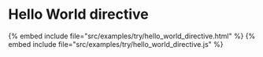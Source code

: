 # Hello World directive

{% embed include file="src/examples/try/hello_world_directive.html" %}
{% embed include file="src/examples/try/hello_world_directive.js" %}





